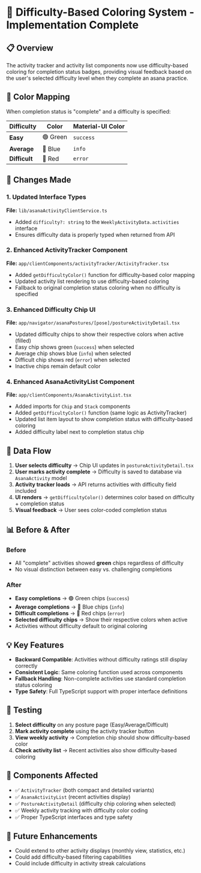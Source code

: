 # 🎨 Difficulty-Based Coloring System - Implementation Complete

## 📋 Overview

The activity tracker and activity list components now use difficulty-based coloring for completion status badges, providing visual feedback based on the user's selected difficulty level when they complete an asana practice.

## 🎯 Color Mapping

When completion status is "complete" and a difficulty is specified:

| Difficulty    | Color    | Material-UI Color |
| ------------- | -------- | ----------------- |
| **Easy**      | 🟢 Green | `success`         |
| **Average**   | 🔵 Blue  | `info`            |
| **Difficult** | 🔴 Red   | `error`           |

## 🔧 Changes Made

### 1. Updated Interface Types

**File:** `lib/asanaActivityClientService.ts`

- Added `difficulty?: string` to the `WeeklyActivityData.activities` interface
- Ensures difficulty data is properly typed when returned from API

### 2. Enhanced ActivityTracker Component

**File:** `app/clientComponents/activityTracker/ActivityTracker.tsx`

- Added `getDifficultyColor()` function for difficulty-based color mapping
- Updated activity list rendering to use difficulty-based coloring
- Fallback to original completion status coloring when no difficulty is specified

### 3. Enhanced Difficulty Chip UI

**File:** `app/navigator/asanaPostures/[pose]/postureActivityDetail.tsx`

- Updated difficulty chips to show their respective colors when active (filled)
- Easy chip shows green (`success`) when selected
- Average chip shows blue (`info`) when selected
- Difficult chip shows red (`error`) when selected
- Inactive chips remain default color

### 4. Enhanced AsanaActivityList Component

**File:** `app/clientComponents/AsanaActivityList.tsx`

- Added imports for `Chip` and `Stack` components
- Added `getDifficultyColor()` function (same logic as ActivityTracker)
- Updated list item layout to show completion status with difficulty-based coloring
- Added difficulty label next to completion status chip

## 🔄 Data Flow

1. **User selects difficulty** → Chip UI updates in `postureActivityDetail.tsx`
2. **User marks activity complete** → Difficulty is saved to database via `AsanaActivity` model
3. **Activity tracker loads** → API returns activities with difficulty field included
4. **UI renders** → `getDifficultyColor()` determines color based on difficulty + completion status
5. **Visual feedback** → User sees color-coded completion status

## 📊 Before & After

### Before

- All "complete" activities showed **green** chips regardless of difficulty
- No visual distinction between easy vs. challenging completions

### After

- **Easy completions** → 🟢 Green chips (`success`)
- **Average completions** → 🔵 Blue chips (`info`)
- **Difficult completions** → 🔴 Red chips (`error`)
- **Selected difficulty chips** → Show their respective colors when active
- Activities without difficulty default to original coloring

## 💡 Key Features

- **Backward Compatible**: Activities without difficulty ratings still display correctly
- **Consistent Logic**: Same coloring function used across components
- **Fallback Handling**: Non-complete activities use standard completion status coloring
- **Type Safety**: Full TypeScript support with proper interface definitions

## 🧪 Testing

1. **Select difficulty** on any posture page (Easy/Average/Difficult)
2. **Mark activity complete** using the activity tracker button
3. **View weekly activity** → Completion chip should show difficulty-based color
4. **Check activity list** → Recent activities also show difficulty-based coloring

## 📱 Components Affected

- ✅ `ActivityTracker` (both compact and detailed variants)
- ✅ `AsanaActivityList` (recent activities display)
- ✅ `PostureActivityDetail` (difficulty chip coloring when selected)
- ✅ Weekly activity tracking with difficulty color coding
- ✅ Proper TypeScript interfaces and type safety

## 🎯 Future Enhancements

- Could extend to other activity displays (monthly view, statistics, etc.)
- Could add difficulty-based filtering capabilities
- Could include difficulty in activity streak calculations
